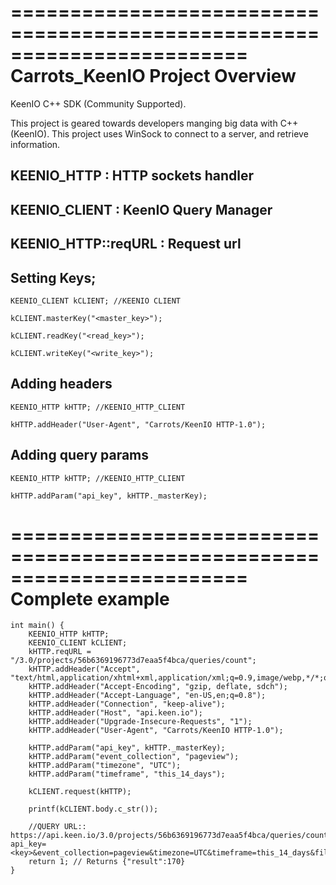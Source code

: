 ========================================================================
    Carrots_KeenIO Project Overview
========================================================================

KeenIO C++ SDK (Community Supported).

This project is geared towards developers manging big data with C++ (KeenIO).
This project uses WinSock to connect to a server, and retrieve information.


## KEENIO_HTTP : HTTP sockets handler

## KEENIO_CLIENT : KeenIO Query Manager

## KEENIO_HTTP::reqURL : Request url


## Setting Keys;

	KEENIO_CLIENT kCLIENT; //KEENIO CLIENT
	
	kCLIENT.masterKey("<master_key>");
	
	kCLIENT.readKey("<read_key>");
	
	kCLIENT.writeKey("<write_key>");


## Adding headers
	KEENIO_HTTP kHTTP; //KEENIO_HTTP_CLIENT
	
	kHTTP.addHeader("User-Agent", "Carrots/KeenIO HTTP-1.0");


## Adding query params

	KEENIO_HTTP kHTTP; //KEENIO_HTTP_CLIENT
	
	kHTTP.addParam("api_key", kHTTP._masterKey);

========================================================================
    Complete example
========================================================================

	int main() {
		KEENIO_HTTP kHTTP;
		KEENIO_CLIENT kCLIENT;
		kHTTP.reqURL = "/3.0/projects/56b6369196773d7eaa5f4bca/queries/count";
		kHTTP.addHeader("Accept", "text/html,application/xhtml+xml,application/xml;q=0.9,image/webp,*/*;q=0.8");
		kHTTP.addHeader("Accept-Encoding", "gzip, deflate, sdch");
		kHTTP.addHeader("Accept-Language", "en-US,en;q=0.8");
		kHTTP.addHeader("Connection", "keep-alive");
		kHTTP.addHeader("Host", "api.keen.io");
		kHTTP.addHeader("Upgrade-Insecure-Requests", "1");
		kHTTP.addHeader("User-Agent", "Carrots/KeenIO HTTP-1.0");
		
		kHTTP.addParam("api_key", kHTTP._masterKey);
		kHTTP.addParam("event_collection", "pageview");
		kHTTP.addParam("timezone", "UTC");
		kHTTP.addParam("timeframe", "this_14_days");
		
		kCLIENT.request(kHTTP);
		
		printf(kCLIENT.body.c_str());
		
		//QUERY URL:: https://api.keen.io/3.0/projects/56b6369196773d7eaa5f4bca/queries/count?api_key=<key>&event_collection=pageview&timezone=UTC&timeframe=this_14_days&filters=%5B%5D
		return 1; // Returns {"result":170}
	}
